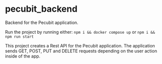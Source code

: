 # pecubit_backend
Backend for the Pecubit application.

Run the project by running either:
`npm i && docker compose up`
or
`npm i && npm run start`

This project creates a Rest API for the Pecubit application. The application sends GET, POST, PUT and DELETE requests depending on the user action inside of the app.
